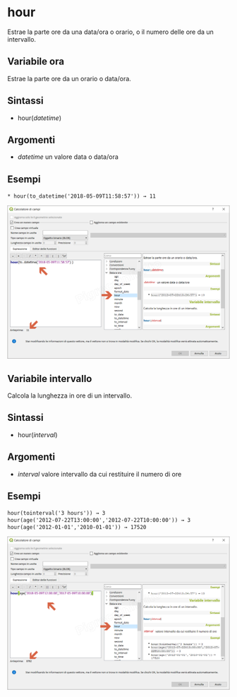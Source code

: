 # hour

Estrae la parte ore da una data/ora o orario, o il numero delle ore da un intervallo.

## Variabile ora

Estrae la parte ore da un orario o data/ora.

## Sintassi

* hour(_datetime_)

## Argomenti

* _datetime_ un valore data o data/ora

## Esempi
```
* hour(to_datetime('2018-05-09T11:58:57')) → 11
```
![](/img/data_e_ora/hour1.png)

## Variabile intervallo

Calcola la lunghezza in ore di un intervallo.

## Sintassi

* hour(_interval_)

## Argomenti

* _interval_ valore intervallo da cui restituire il numero di ore

## Esempi

```
hour(tointerval('3 hours')) → 3
hour(age('2012-07-22T13:00:00','2012-07-22T10:00:00')) → 3
hour(age('2012-01-01','2010-01-01')) → 17520
```


![](/img/data_e_ora/hour2.png)